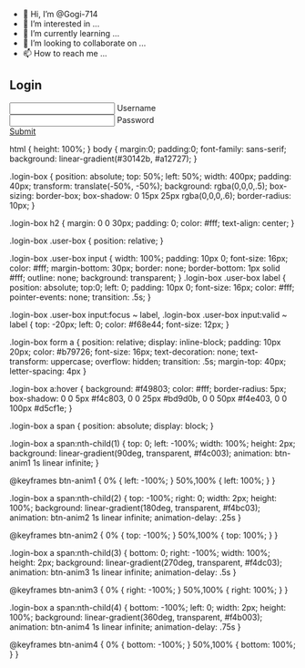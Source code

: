 - 👋 Hi, I’m @Gogi-714
- 👀 I’m interested in ...
- 🌱 I’m currently learning ...
- 💞️ I’m looking to collaborate on ...
- 📫 How to reach me ...

<!---
Gogi-714/Gogi-714 is a ✨ special ✨ repository because its `README.md` (this file) appears on your GitHub profile.
You can click the Preview link to take a look at your changes.
--->
<!doctype html>
<html lang="en">
<head>
  <title>Webleb</title>
  <!-- Required meta tags -->
  <meta charset="utf-8">
  <meta name="viewport" content="width=device-width, initial-scale=1, shrink-to-fit=no">
  <link href="/css/styles.css" rel="stylesheet">
</head>
<body>
  <div class="login-box">
    <h2>Login</h2>
    <form>
      <div class="user-box">
        <input type="text" name="" required="">
        <label>Username</label>
      </div>
      <div class="user-box">
        <input type="password" name="" required="">
        <label>Password</label>
      </div>
      <a href="#">
        <span></span>
        <span></span>
        <span></span>
        <span></span>
        Submit
      </a>
    </form>
  </div>
</body>
</html>

html {
  height: 100%;
}
body {
  margin:0;
  padding:0;
  font-family: sans-serif;
  background: linear-gradient(#30142b, #a12727);
}

.login-box {
  position: absolute;
  top: 50%;
  left: 50%;
  width: 400px;
  padding: 40px;
  transform: translate(-50%, -50%);
  background: rgba(0,0,0,.5);
  box-sizing: border-box;
  box-shadow: 0 15px 25px rgba(0,0,0,.6);
  border-radius: 10px;
}

.login-box h2 {
  margin: 0 0 30px;
  padding: 0;
  color: #fff;
  text-align: center;
}

.login-box .user-box {
  position: relative;
}

.login-box .user-box input {
  width: 100%;
  padding: 10px 0;
  font-size: 16px;
  color: #fff;
  margin-bottom: 30px;
  border: none;
  border-bottom: 1px solid #fff;
  outline: none;
  background: transparent;
}
.login-box .user-box label {
  position: absolute;
  top:0;
  left: 0;
  padding: 10px 0;
  font-size: 16px;
  color: #fff;
  pointer-events: none;
  transition: .5s;
}

.login-box .user-box input:focus ~ label,
.login-box .user-box input:valid ~ label {
  top: -20px;
  left: 0;
  color: #f68e44;
  font-size: 12px;
}

.login-box form a {
  position: relative;
  display: inline-block;
  padding: 10px 20px;
  color: #b79726;
  font-size: 16px;
  text-decoration: none;
  text-transform: uppercase;
  overflow: hidden;
  transition: .5s;
  margin-top: 40px;
  letter-spacing: 4px
}

.login-box a:hover {
  background: #f49803;
  color: #fff;
  border-radius: 5px;
  box-shadow: 0 0 5px #f4c803,
              0 0 25px #bd9d0b,
              0 0 50px #f4e403,
              0 0 100px #d5cf1e;
}

.login-box a span {
  position: absolute;
  display: block;
}

.login-box a span:nth-child(1) {
  top: 0;
  left: -100%;
  width: 100%;
  height: 2px;
  background: linear-gradient(90deg, transparent, #f4c003);
  animation: btn-anim1 1s linear infinite;
}

@keyframes btn-anim1 {
  0% {
    left: -100%;
  }
  50%,100% {
    left: 100%;
  }
}

.login-box a span:nth-child(2) {
  top: -100%;
  right: 0;
  width: 2px;
  height: 100%;
  background: linear-gradient(180deg, transparent, #f4bc03);
  animation: btn-anim2 1s linear infinite;
  animation-delay: .25s
}

@keyframes btn-anim2 {
  0% {
    top: -100%;
  }
  50%,100% {
    top: 100%;
  }
}

.login-box a span:nth-child(3) {
  bottom: 0;
  right: -100%;
  width: 100%;
  height: 2px;
  background: linear-gradient(270deg, transparent, #f4dc03);
  animation: btn-anim3 1s linear infinite;
  animation-delay: .5s
}

@keyframes btn-anim3 {
  0% {
    right: -100%;
  }
  50%,100% {
    right: 100%;
  }
}

.login-box a span:nth-child(4) {
  bottom: -100%;
  left: 0;
  width: 2px;
  height: 100%;
  background: linear-gradient(360deg, transparent, #f4b003);
  animation: btn-anim4 1s linear infinite;
  animation-delay: .75s
}

@keyframes btn-anim4 {
  0% {
    bottom: -100%;
  }
  50%,100% {
    bottom: 100%;
  }
}

